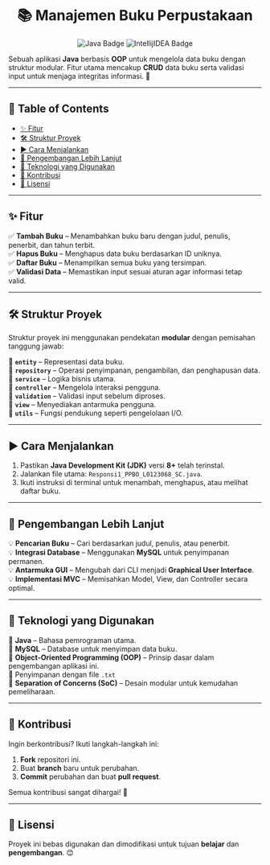 <div align="center">
<h1> 📚 Manajemen Buku Perpustakaan</h1>

<img src="https://img.shields.io/badge/java-%23ED8B00.svg?style=for-the-badge&logo=openjdk&logoColor=white" alt="Java Badge">
<img src="https://img.shields.io/badge/IntelliJIDEA-000000.svg?style=for-the-badge&logo=intellij-idea&logoColor=white" alt="IntellijIDEA Badge">
</div>

Sebuah aplikasi **Java** berbasis **OOP** untuk mengelola data buku dengan struktur modular. Fitur utama mencakup **CRUD** data buku serta validasi input untuk menjaga integritas informasi. 🚀

---

## 📖 Table of Contents

- [✨ Fitur](#-fitur)
- [🛠 Struktur Proyek](#-struktur-proyek)
- [▶️ Cara Menjalankan](#-cara-menjalankan)
- [🚀 Pengembangan Lebih Lanjut](#-pengembangan-lebih-lanjut)
- [🔧 Teknologi yang Digunakan](#-teknologi-yang-digunakan)
- [🤝 Kontribusi](#-kontribusi)
- [📜 Lisensi](#-lisensi)

---

## ✨ Fitur

✅ **Tambah Buku** – Menambahkan buku baru dengan judul, penulis, penerbit, dan tahun terbit.  
✅ **Hapus Buku** – Menghapus data buku berdasarkan ID uniknya.  
✅ **Daftar Buku** – Menampilkan semua buku yang tersimpan.  
✅ **Validasi Data** – Memastikan input sesuai aturan agar informasi tetap valid.

---

## 🛠 Struktur Proyek

Struktur proyek ini menggunakan pendekatan **modular** dengan pemisahan tanggung jawab:

📁 **`entity`** – Representasi data buku.  
📁 **`repository`** – Operasi penyimpanan, pengambilan, dan penghapusan data.  
📁 **`service`** – Logika bisnis utama.  
📁 **`controller`** – Mengelola interaksi pengguna.  
📁 **`validation`** – Validasi input sebelum diproses.  
📁 **`view`** – Menyediakan antarmuka pengguna.  
📁 **`utils`** – Fungsi pendukung seperti pengelolaan I/O.

---

## ▶️ Cara Menjalankan

1. Pastikan **Java Development Kit (JDK)** versi **8+** telah terinstal.
2. Jalankan file utama: `Responsi1_PPBO_L0123068_SC.java`.
3. Ikuti instruksi di terminal untuk menambah, menghapus, atau melihat daftar buku.

---

## 🚀 Pengembangan Lebih Lanjut

💡 **Pencarian Buku** – Cari berdasarkan judul, penulis, atau penerbit.  
💡 **Integrasi Database** – Menggunakan **MySQL** untuk penyimpanan permanen.  
💡 **Antarmuka GUI** – Mengubah dari CLI menjadi **Graphical User Interface**.  
💡 **Implementasi MVC** – Memisahkan Model, View, dan Controller secara optimal.

---

## 🔧 Teknologi yang Digunakan

🔹 **Java** – Bahasa pemrograman utama.  
🔹 **MySQL** – Database untuk menyimpan data buku.  
🔹 **Object-Oriented Programming (OOP)** – Prinsip dasar dalam pengembangan aplikasi ini.  
🔹 Penyimpanan dengan file `.txt` </br>
🔹 **Separation of Concerns (SoC)** – Desain modular untuk kemudahan pemeliharaan.

---

## 🤝 Kontribusi

Ingin berkontribusi? Ikuti langkah-langkah ini:

1. **Fork** repositori ini.
2. Buat **branch** baru untuk perubahan.
3. **Commit** perubahan dan buat **pull request**.

Semua kontribusi sangat dihargai! 🎉

---

## 📜 Lisensi

Proyek ini bebas digunakan dan dimodifikasi untuk tujuan **belajar** dan **pengembangan**. 😊
